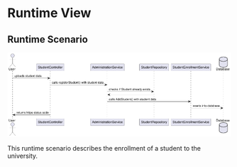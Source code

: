 Runtime View 
============

Runtime Scenario
--------------------------

![runtime scenario](images/runtime-view.png)

This runtime scenario describes the enrollment of a student to the university. 